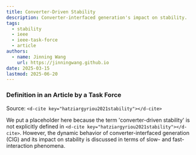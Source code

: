 ```yaml
---
title: Converter-Driven Stability
description: Converter-interfaced generation's impact on stability.
tags:
  - stability
  - ieee
  - ieee-task-force
  - article
authors:
  - name: Jinning Wang
    url: https://jinningwang.github.io
date: 2025-03-15
lastmod: 2025-06-20
---
```


### Definition in an Article by a Task Force

Source: `<d-cite key="hatziargyriou2021stability"></d-cite>`

We put a placeholder here because the term 'converter-driven stability' is not explicitly defined in `<d-cite key="hatziargyriou2021stability"></d-cite>`.
However, the dynamic behavior of converter-interfaced generation (CIG) and its impact on stability is discussed in terms of slow- and fast-interaction phenomena.
